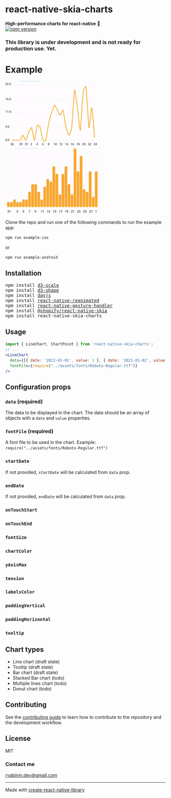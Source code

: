 # react-native-skia-charts

**High-performance charts for react-native** 🚀  
[![npm version](https://img.shields.io/npm/v/react-native-skia-charts.svg?style=flat)](https://www.npmjs.com/package/react-native-skia-charts)

### This library is under development and is not ready for production use. Yet.

# Example

<div>
  <img src="img/line-chart.gif" width="300" />
  <img src="img/bar-chart.gif" width="300" />
</div>

Clone the repo and run one of the following commands to run the example app:

```js
npm run example:ios
```

or

```js
npm run example:android
```

## Installation

<pre>
npm install <a href="https://github.com/d3/d3-scale">d3-scale</a>
npm install <a href="https://github.com/d3/d3-shape">d3-shape</a>
npm install <a href="https://github.com/iamkun/dayjs">dayjs</a>
npm install <a href="https://github.com/software-mansion/react-native-reanimated">react-native-reanimated</a>
npm install <a href="https://github.com/software-mansion/react-native-gesture-handler">react-native-gesture-handler</a>
npm install <a href="https://github.com/Shopify/react-native-skia">@shopify/react-native-skia</a>
npm install react-native-skia-charts
</pre>

## Usage

```jsx
import { LineChart, ChartPoint } from 'react-native-skia-charts';
// ...
<LineChart
  data={[{ date: '2021-01-01', value: 1 }, { date: '2021-01-02', value: 2 }, ... ]}
  fontFile={require("../assets/fonts/Roboto-Regular.ttf")}
/>
```

## Configuration props

### `data` (required)

The data to be displayed in the chart. The data should be an array of objects with a `date` and `value` properties.

### `fontFile` (required)

A font file to be used in the chart. Example: `require("../assets/fonts/Roboto-Regular.ttf")`

### `startDate`

If not provided, `startDate` will be calculated from `data` prop.

### `endDate`

If not provided, `endDate` will be calculated from `data` prop.

### `onTouchStart`

### `onTouchEnd`

### `fontSize`

### `chartColor`

### `yAxisMax`

### `tension`

### `labelsColor`

### `paddingVertical`

### `paddingHorizontal`

### `tooltip`

## Chart types

- Line chart (draft state)
- Tooltip (draft state)
- Bar chart (draft state)
- Stacked Bar chart (todo)
- Multiple lines chart (todo)
- Donut chart (todo)

## Contributing

See the [contributing guide](CONTRIBUTING.md) to learn how to contribute to the repository and the development workflow.

## License

MIT

### Contact me

ryabinin.dev@gmail.com

---

Made with [create-react-native-library](https://github.com/callstack/react-native-builder-bob)
